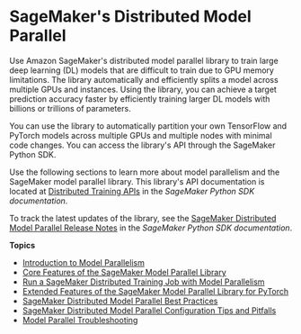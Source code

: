 # SageMaker's Distributed Model Parallel<a name="model-parallel"></a>

Use Amazon SageMaker's distributed model parallel library to train large deep learning \(DL\) models that are difficult to train due to GPU memory limitations\. The library automatically and efficiently splits a model across multiple GPUs and instances\. Using the library, you can achieve a target prediction accuracy faster by efficiently training larger DL models with billions or trillions of parameters\.

You can use the library to automatically partition your own TensorFlow and PyTorch models across multiple GPUs and multiple nodes with minimal code changes\. You can access the library's API through the SageMaker Python SDK\.

Use the following sections to learn more about model parallelism and the SageMaker model parallel library\. This library's API documentation is located at [Distributed Training APIs](https://sagemaker.readthedocs.io/en/stable/api/training/smd_model_parallel.html) in the *SageMaker Python SDK documentation*\. 

To track the latest updates of the library, see the [SageMaker Distributed Model Parallel Release Notes](https://sagemaker.readthedocs.io/en/stable/api/training/smd_model_parallel_release_notes/smd_model_parallel_change_log.html) in the *SageMaker Python SDK documentation*\.

**Topics**
+ [Introduction to Model Parallelism](model-parallel-intro.md)
+ [Core Features of the SageMaker Model Parallel Library](model-parallel-core-features.md)
+ [Run a SageMaker Distributed Training Job with Model Parallelism](model-parallel-use-api.md)
+ [Extended Features of the SageMaker Model Parallel Library for PyTorch](model-parallel-extended-features-pytorch.md)
+ [SageMaker Distributed Model Parallel Best Practices](model-parallel-best-practices.md)
+ [SageMaker Distributed Model Parallel Configuration Tips and Pitfalls](model-parallel-customize-tips-pitfalls.md)
+ [Model Parallel Troubleshooting](distributed-troubleshooting-model-parallel.md)